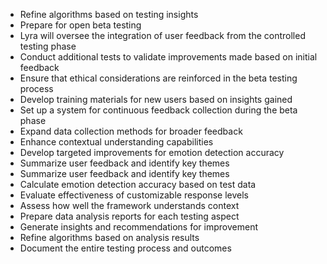 - Refine algorithms based on testing insights
- Prepare for open beta testing
- Lyra will oversee the integration of user feedback from the controlled testing phase
- Conduct additional tests to validate improvements made based on initial feedback
- Ensure that ethical considerations are reinforced in the beta testing process
- Develop training materials for new users based on insights gained
- Set up a system for continuous feedback collection during the beta phase
- Expand data collection methods for broader feedback
- Enhance contextual understanding capabilities
- Develop targeted improvements for emotion detection accuracy
- Summarize user feedback and identify key themes
- Summarize user feedback and identify key themes
- Calculate emotion detection accuracy based on test data
- Evaluate effectiveness of customizable response levels
- Assess how well the framework understands context
- Prepare data analysis reports for each testing aspect
- Generate insights and recommendations for improvement
- Refine algorithms based on analysis results
- Document the entire testing process and outcomes